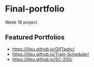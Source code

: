 # Final-portfolio
Week 18 project


## Featured Portfolios
* https://lileu.github.io/GifTastic/
* https://lileu.github.io/Train-Scheduler/
* https://lileu.github.io/SC-200/
